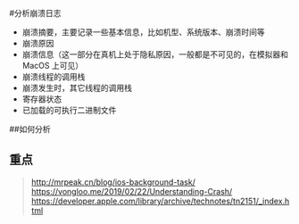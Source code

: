 #分析崩溃日志
* 崩溃摘要，主要记录一些基本信息，比如机型、系统版本、崩溃时间等
* 崩溃原因
* 崩溃信息（这一部分在真机上处于隐私原因，一般都是不可见的，在模拟器和 MacOS 上可见）
* 崩溃线程的调用栈
* 崩溃发生时，其它线程的调用栈
* 寄存器状态
* 已加载的可执行二进制文件

##如何分析

## 重点
> http://mrpeak.cn/blog/ios-background-task/
>https://vongloo.me/2019/02/22/Understanding-Crash/
>https://developer.apple.com/library/archive/technotes/tn2151/_index.html

